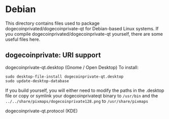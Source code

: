 
Debian
====================
This directory contains files used to package dogecoinprivated/dogecoinprivate-qt
for Debian-based Linux systems. If you compile dogecoinprivated/dogecoinprivate-qt yourself, there are some useful files here.

## dogecoinprivate: URI support ##


dogecoinprivate-qt.desktop  (Gnome / Open Desktop)
To install:

	sudo desktop-file-install dogecoinprivate-qt.desktop
	sudo update-desktop-database

If you build yourself, you will either need to modify the paths in
the .desktop file or copy or symlink your dogecoinprivateqt binary to `/usr/bin`
and the `../../share/pixmaps/dogecoinprivate128.png` to `/usr/share/pixmaps`

dogecoinprivate-qt.protocol (KDE)

